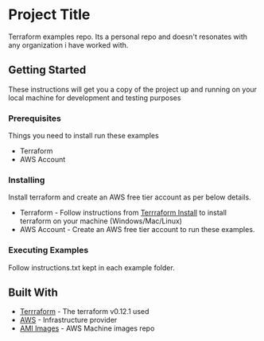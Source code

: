 # Project Title

Terraform examples repo. Its a personal repo and doesn't resonates with any organization i have worked with.

## Getting Started

These instructions will get you a copy of the project up and running on your local machine for development and testing purposes

### Prerequisites
 
Things you need to install run these examples

* Terraform
* AWS Account


### Installing
Install terraform and create an AWS free tier account as per below details.

* Terraform - Follow instructions from [Terrraform Install](hhttps://learn.hashicorp.com/terraform/getting-started/install.html) to install terraform on your machine (Windows/Mac/Linux) 
* AWS Account - Create an AWS free tier account to run these examples.

### Executing Examples
Follow instructions.txt kept in each example folder.


## Built With

* [Terrraform](https://www.terraform.io/) - The terraform v0.12.1 used
* [AWS](https://aws.amazon.com/) - Infrastructure provider
* [AMI Images](https://cloud-images.ubuntu.com/locator/ec2/) - AWS Machine images repo

